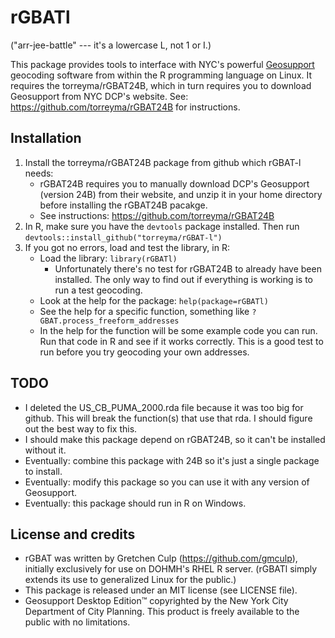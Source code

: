 # rGBATl
("arr-jee-battle" --- it's a lowercase L, not 1 or I.)

This package provides tools to interface with NYC's powerful [Geosupport](https://www.nyc.gov/site/planning/data-maps/open-data/dwn-gde-home.page) geocoding software from within the R programming language on Linux. It requires the torreyma/rGBAT24B, which in turn requires you to download Geosupport from NYC DCP's website. See: https://github.com/torreyma/rGBAT24B for instructions.


## Installation
1. Install the torreyma/rGBAT24B package from github which rGBAT-l needs:
    * rGBAT24B requires you to manually download DCP's Geosupport (version 24B) from their website, and unzip it in your home directory before installing the rGBAT24B pacakge.
    * See instructions: https://github.com/torreyma/rGBAT24B
2. In R, make sure you have the ```devtools``` package installed. Then run ```devtools::install_github("torreyma/rGBAT-l")```
3. If you got no errors, load and test the library, in R:
    * Load the library: ```library(rGBATl)```
        * Unfortunately there's no test for rGBAT24B to already have been installed. The only way to find out if everything is working is to run a test geocoding.
    * Look at the help for the package: ```help(package=rGBATl)```
    * See the help for a specific function, something like ```?GBAT.process_freeform_addresses```
    * In the help for the function will be some example code you can run. Run that code in R and see if it works correctly. This is a good test to run before you try geocoding your own addresses.


## TODO
* I deleted the US_CB_PUMA_2000.rda file because it was too big for github. This will break the function(s) that use that rda. I should figure out the best way to fix this.
* I should make this package depend on rGBAT24B, so it can't be installed without it.
* Eventually: combine this package with 24B so it's just a single package to install.
* Eventually: modify this package so you can use it with any version of Geosupport.
* Eventually: this package should run in R on Windows.


## License and credits
* rGBAT was written by Gretchen Culp (https://github.com/gmculp), initially exclusively for use on DOHMH's RHEL R server. (rGBATl simply extends its use to generalized Linux for the public.)
* This package is released under an MIT license (see LICENSE file).
* Geosupport Desktop Edition™ copyrighted by the New York City Department of City Planning. This product is freely available to the public with no limitations. 


